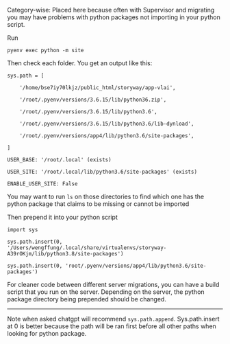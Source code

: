 
Category-wise: Placed here because often with Supervisor and migrating you may have problems with python packages not importing in your python script.


Run
```
pyenv exec python -m site
```

Then check each folder. You get an output like this:
```
sys.path = [

    '/home/bse7iy70lkjz/public_html/storyway/app-vlai',

    '/root/.pyenv/versions/3.6.15/lib/python36.zip',

    '/root/.pyenv/versions/3.6.15/lib/python3.6',

    '/root/.pyenv/versions/3.6.15/lib/python3.6/lib-dynload',

    '/root/.pyenv/versions/app4/lib/python3.6/site-packages',

]

USER_BASE: '/root/.local' (exists)

USER_SITE: '/root/.local/lib/python3.6/site-packages' (exists)

ENABLE_USER_SITE: False
```


You may want to run `ls` on those directories to find which one has the python package that claims to be missing or cannot be imported

Then prepend it into your python script
```
import sys

sys.path.insert(0, '/Users/wengffung/.local/share/virtualenvs/storyway-A39rOKjm/lib/python3.8/site-packages')

sys.path.insert(0, 'root/.pyenv/versions/app4/lib/python3.6/site-packages')
```


For cleaner code between different server migrations, you can have a build script that you run on the server. Depending on the server, the python package directory being prepended should be changed.

---

Note when asked chatgpt will recommend `sys.path.append`. Sys.path.insert at 0 is better because the path will be ran first before all other paths when looking for python package.